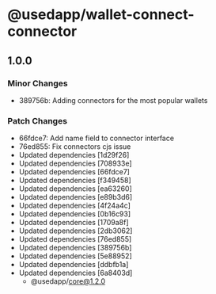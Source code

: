 # @usedapp/wallet-connect-connector

## 1.0.0

### Minor Changes

- 389756b: Adding connectors for the most popular wallets

### Patch Changes

- 66fdce7: Add name field to connector interface
- 76ed855: Fix connectors cjs issue
- Updated dependencies [1d29f26]
- Updated dependencies [708933e]
- Updated dependencies [66fdce7]
- Updated dependencies [f349458]
- Updated dependencies [ea63260]
- Updated dependencies [e89b3d6]
- Updated dependencies [4f24a4c]
- Updated dependencies [0b16c93]
- Updated dependencies [1709a8f]
- Updated dependencies [2db3062]
- Updated dependencies [76ed855]
- Updated dependencies [389756b]
- Updated dependencies [5e88952]
- Updated dependencies [ddbfb1a]
- Updated dependencies [6a8403d]
  - @usedapp/core@1.2.0
